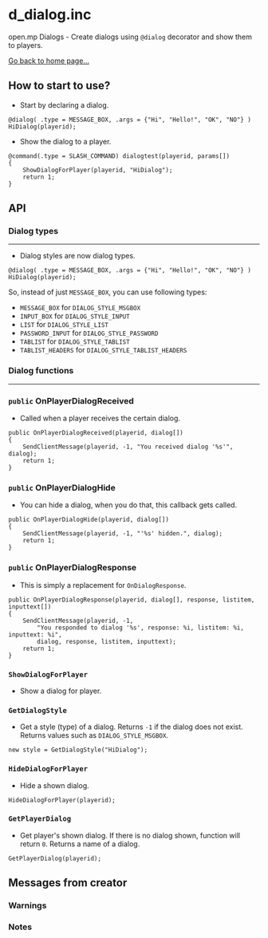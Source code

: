 # d_dialog.inc
open.mp Dialogs - Create dialogs using `@dialog` decorator and show them to players.

[Go back to home page...](README.md)
## How to start to use?
- Start by declaring a dialog.

```pawn
@dialog( .type = MESSAGE_BOX, .args = {"Hi", "Hello!", "OK", "NO"} ) HiDialog(playerid);
```

- Show the dialog to a player.

```pawn
@command(.type = SLASH_COMMAND) dialogtest(playerid, params[]) 
{
    ShowDialogForPlayer(playerid, "HiDialog");
    return 1;
}
```
## API
### Dialog types
---------------------------------
- Dialog styles are now dialog types.

```pawn
@dialog( .type = MESSAGE_BOX, .args = {"Hi", "Hello!", "OK", "NO"} ) HiDialog(playerid);
```
So, instead of just `MESSAGE_BOX`, you can use following types:

- `MESSAGE_BOX` for `DIALOG_STYLE_MSGBOX`
- `INPUT_BOX` for `DIALOG_STYLE_INPUT`
- `LIST` for `DIALOG_STYLE_LIST`
- `PASSWORD_INPUT` for `DIALOG_STYLE_PASSWORD`
- `TABLIST` for `DIALOG_STYLE_TABLIST`
- `TABLIST_HEADERS` for `DIALOG_STYLE_TABLIST_HEADERS`

### Dialog functions
---------------------------------
### `public` OnPlayerDialogReceived
- Called when a player receives the certain dialog.

```pawn
public OnPlayerDialogReceived(playerid, dialog[])
{
    SendClientMessage(playerid, -1, "You received dialog '%s'", dialog);
    return 1;
}
```
### `public` OnPlayerDialogHide
- You can hide a dialog, when you do that, this callback gets called.

```pawn
public OnPlayerDialogHide(playerid, dialog[])
{
    SendClientMessage(playerid, -1, "'%s' hidden.", dialog);
    return 1;
}
```
### `public` OnPlayerDialogResponse
- This is simply a replacement for `OnDialogResponse`.

```pawn
public OnPlayerDialogResponse(playerid, dialog[], response, listitem, inputtext[])
{
    SendClientMessage(playerid, -1, 
        "You responded to dialog '%s', response: %i, listitem: %i, inputtext: %i", 
        dialog, response, listitem, inputtext);
    return 1;
}
```
### `ShowDialogForPlayer`
- Show a dialog for player.

### `GetDialogStyle`
- Get a style (type) of a dialog. Returns `-1` if the dialog does not exist. Returns values such as `DIALOG_STYLE_MSGBOX`.

```pawn
new style = GetDialogStyle("HiDialog");
```
### `HideDialogForPlayer`
- Hide a shown dialog.

```pawn
HideDialogForPlayer(playerid);
```

### `GetPlayerDialog`
- Get player's shown dialog. If there is no dialog shown, function will return `0`. Returns a name of a dialog.

```pawn
GetPlayerDialog(playerid);
```
## Messages from creator
### Warnings
### Notes

